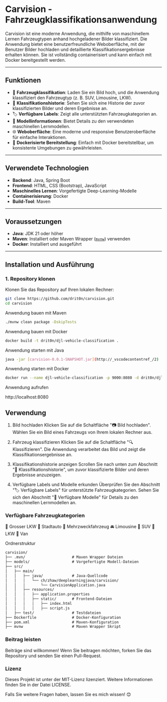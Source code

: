 # **Carvision - Fahrzeugklassifikationsanwendung**

Carvision ist eine moderne Anwendung, die mithilfe von maschinellem Lernen Fahrzeugtypen anhand hochgeladener Bilder klassifiziert. Die Anwendung bietet eine benutzerfreundliche Weboberfläche, mit der Benutzer Bilder hochladen und detaillierte Klassifikationsergebnisse erhalten können. Sie ist vollständig containerisiert und kann einfach mit Docker bereitgestellt werden.

---

## **Funktionen**
- 🚗 **Fahrzeugklassifikation**: Laden Sie ein Bild hoch, und die Anwendung klassifiziert den Fahrzeugtyp (z. B. SUV, Limousine, LKW).
- 📜 **Klassifikationshistorie**: Sehen Sie sich eine Historie der zuvor klassifizierten Bilder und deren Ergebnisse an.
- 🏷️ **Verfügbare Labels**: Zeigt alle unterstützten Fahrzeugkategorien an.
- 🧠 **Modellinformationen**: Bietet Details zu den verwendeten maschinellen Lernmodellen.
- 🌐 **Weboberfläche**: Eine moderne und responsive Benutzeroberfläche für einfache Interaktionen.
- 🐳 **Dockerisierte Bereitstellung**: Einfach mit Docker bereitstellbar, um konsistente Umgebungen zu gewährleisten.

---

## **Verwendete Technologien**
- **Backend**: Java, Spring Boot
- **Frontend**: HTML, CSS (Bootstrap), JavaScript
- **Maschinelles Lernen**: Vorgefertigte Deep-Learning-Modelle
- **Containerisierung**: Docker
- **Build-Tool**: Maven

---

## **Voraussetzungen**
- **Java**: JDK 21 oder höher
- **Maven**: Installiert oder Maven Wrapper ([`mvnw`](mvnw )) verwenden
- **Docker**: Installiert und ausgeführt

---

## **Installation und Ausführung**

### **1. Repository klonen**
Klonen Sie das Repository auf Ihren lokalen Rechner:
```bash
git clone https://github.com/drit0n/carvision.git
cd carvision
```

Anwendung bauen mit Maven
```bash
./mvnw clean package -DskipTests
```

Anwendung bauen mit Docker
```bash
docker build -t drit0n/djl-vehicle-classification .
```

Anwendung starten mit Java
```bash
java -jar [carvision-0.0.1-SNAPSHOT.jar](http://_vscodecontentref_/2)
```

Anwendung starten mit Docker
```bash
docker run --name djl-vehicle-classification -p 9000:8080 -d drit0n/djl-vehicle-classification
```

Anwendung aufrufen

http://localhost:8080


## Verwendung
1. Bild hochladen
Klicken Sie auf die Schaltfläche "📷 Bild hochladen".
Wählen Sie ein Bild eines Fahrzeugs von Ihrem lokalen Rechner aus.

2. Fahrzeug klassifizieren
Klicken Sie auf die Schaltfläche "🔍 Klassifizieren".
Die Anwendung verarbeitet das Bild und zeigt die Klassifikationsergebnisse an.

3. Klassifikationshistorie anzeigen
Scrollen Sie nach unten zum Abschnitt "📜 Klassifikationshistorie", um zuvor klassifizierte Bilder und deren Ergebnisse anzuzeigen.

4. Verfügbare Labels und Modelle erkunden
Überprüfen Sie den Abschnitt "🏷️ Verfügbare Labels" für unterstützte Fahrzeugkategorien.
Sehen Sie sich den Abschnitt "🧠 Verfügbare Modelle" für Details zu den maschinellen Lernmodellen an.

### Verfügbare Fahrzeugkategorien
🚛 Grosser LKW
🚗 Stadtauto
🚐 Mehrzweckfahrzeug
🚘 Limousine
🚙 SUV
🚚 LKW
🚐 Van

Ordnerstruktur

```markdown
carvision/
├── .mvn/                     # Maven Wrapper Dateien
├── models/                   # Vorgefertigte Modell-Dateien
├── src/
│   ├── main/
│   │   ├── java/             # Java-Quellcode
│   │   │   └── ch/zhaw/deeplearningjava/carvision/
│   │   │       └── CarvisionApplication.java
│   │   ├── resources/
│   │   │   ├── application.properties
│   │   │   ├── static/       # Frontend-Dateien
│   │   │   │   ├── index.html
│   │   │   │   ├── script.js
│   ├── test/                 # Testdateien
├── Dockerfile                # Docker-Konfiguration
├── pom.xml                   # Maven-Konfiguration
├── mvnw                      # Maven Wrapper Skript
```


### Beitrag leisten
Beiträge sind willkommen! Wenn Sie beitragen möchten, forken Sie das Repository und senden Sie einen Pull-Request.

### Lizenz
Dieses Projekt ist unter der MIT-Lizenz lizenziert. Weitere Informationen finden Sie in der Datei LICENSE.

Falls Sie weitere Fragen haben, lassen Sie es mich wissen! 😊